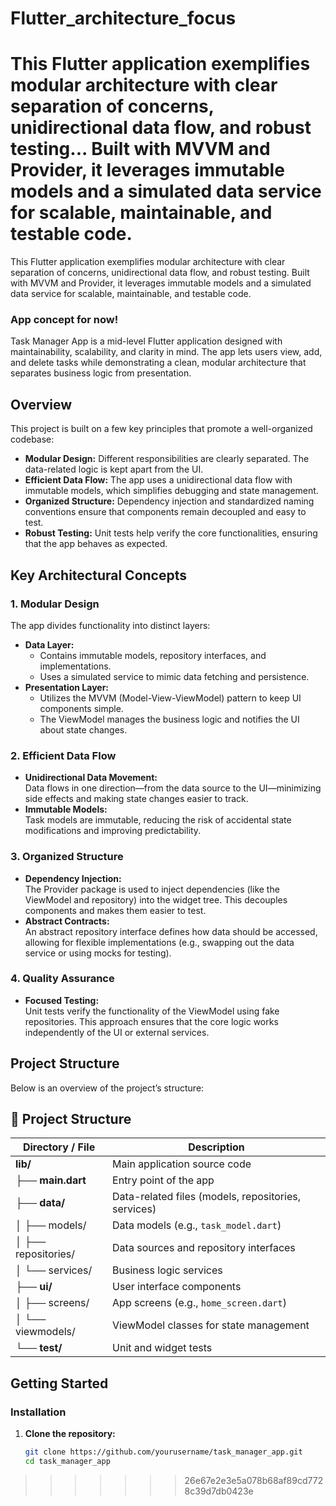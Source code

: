 # Flutter_architecture_focus

This Flutter application exemplifies modular architecture with clear separation of concerns, unidirectional data flow, and robust testing... Built with MVVM and Provider, it leverages immutable models and a simulated data service for scalable, maintainable, and testable code.
=======
This Flutter application exemplifies modular architecture with clear separation of concerns, unidirectional data flow, and robust testing. Built with MVVM and Provider, it leverages immutable models and a simulated data service for scalable, maintainable, and testable code.

### App concept for now!

Task Manager App is a mid-level Flutter application designed with maintainability, scalability, and clarity in mind. The app lets users view, add, and delete tasks while demonstrating a clean, modular architecture that separates business logic from presentation.

## Overview

This project is built on a few key principles that promote a well-organized codebase:

- **Modular Design:** Different responsibilities are clearly separated. The data-related logic is kept apart from the UI.
- **Efficient Data Flow:** The app uses a unidirectional data flow with immutable models, which simplifies debugging and state management.
- **Organized Structure:** Dependency injection and standardized naming conventions ensure that components remain decoupled and easy to test.
- **Robust Testing:** Unit tests help verify the core functionalities, ensuring that the app behaves as expected.

## Key Architectural Concepts

### 1. Modular Design
The app divides functionality into distinct layers:
- **Data Layer:**  
  - Contains immutable models, repository interfaces, and implementations.
  - Uses a simulated service to mimic data fetching and persistence.
- **Presentation Layer:**  
  - Utilizes the MVVM (Model-View-ViewModel) pattern to keep UI components simple.
  - The ViewModel manages the business logic and notifies the UI about state changes.

### 2. Efficient Data Flow
- **Unidirectional Data Movement:**  
  Data flows in one direction—from the data source to the UI—minimizing side effects and making state changes easier to track.
- **Immutable Models:**  
  Task models are immutable, reducing the risk of accidental state modifications and improving predictability.

### 3. Organized Structure
- **Dependency Injection:**  
  The Provider package is used to inject dependencies (like the ViewModel and repository) into the widget tree. This decouples components and makes them easier to test.
- **Abstract Contracts:**  
  An abstract repository interface defines how data should be accessed, allowing for flexible implementations (e.g., swapping out the data service or using mocks for testing).

### 4. Quality Assurance
- **Focused Testing:**  
  Unit tests verify the functionality of the ViewModel using fake repositories. This approach ensures that the core logic works independently of the UI or external services.

## Project Structure

Below is an overview of the project’s structure:
## 📂 Project Structure

| Directory / File           | Description |
|----------------------------|-------------|
| **lib/**                   | Main application source code |
| ├── **main.dart**          | Entry point of the app |
| ├── **data/**              | Data-related files (models, repositories, services) |
| │   ├── models/           | Data models (e.g., `task_model.dart`) |
| │   ├── repositories/      | Data sources and repository interfaces |
| │   └── services/         | Business logic services |
| ├── **ui/**               | User interface components |
| │   ├── screens/          | App screens (e.g., `home_screen.dart`) |
| │   └── viewmodels/       | ViewModel classes for state management |
| └── **test/**             | Unit and widget tests |



## Getting Started

### Installation
1. **Clone the repository:**
   ```bash
   git clone https://github.com/yourusername/task_manager_app.git
   cd task_manager_app

>>>>>>> 26e67e2e3e5a078b68af89cd7728c39d7db0423e
